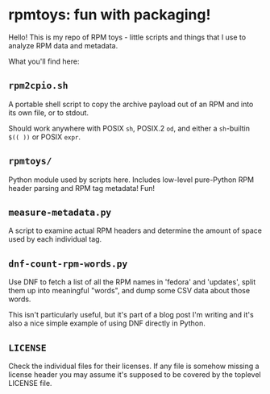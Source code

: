 # rpmtoys: fun with packaging!

Hello! This is my repo of RPM toys - little scripts and things that I use to
analyze RPM data and metadata.

What you'll find here:

## `rpm2cpio.sh`

A portable shell script to copy the archive payload out of an RPM and into its
own file, or to stdout.

Should work anywhere with POSIX `sh`, POSIX.2 `od`, and either a `sh`-builtin
`$(( ))` or POSIX `expr`.

## `rpmtoys/`

Python module used by scripts here. Includes low-level pure-Python RPM header
parsing and RPM tag metadata! Fun!

## `measure-metadata.py`

A script to examine actual RPM headers and determine the amount of space used
by each individual tag.

## `dnf-count-rpm-words.py`

Use DNF to fetch a list of all the RPM names in 'fedora' and 'updates', split
them up into meaningful "words", and dump some CSV data about those words.

This isn't particularly useful, but it's part of a blog post I'm writing and
it's also a nice simple example of using DNF directly in Python.

## `LICENSE`

Check the individual files for their licenses. If any file is somehow missing
a license header you may assume it's supposed to be covered by the toplevel
LICENSE file.
